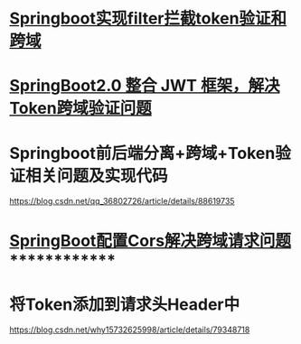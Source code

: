 # [Springboot实现filter拦截token验证和跨域](https://www.cnblogs.com/huangjinyong/p/9228894.html)

# [SpringBoot2.0 整合 JWT 框架，解决Token跨域验证问题](https://www.cnblogs.com/cicada-smile/p/11167681.html)



# Springboot前后端分离+跨域+Token验证相关问题及实现代码

https://blog.csdn.net/qq_36802726/article/details/88619735





# [SpringBoot配置Cors解决跨域请求问题](https://www.cnblogs.com/yuansc/p/9076604.html) ************





# 将Token添加到请求头Header中

https://blog.csdn.net/why15732625998/article/details/79348718